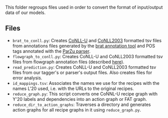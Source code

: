 This folder regroups files used in order to convert the format of input/output data of our models.

## Files

- `brat_to_conll.py`: Creates [CoNLL-U](https://universaldependencies.org/format.html) and [CoNLL2003](https://www.aclweb.org/anthology/W03-0419/) formatted tsv files from annotations files generated by the [brat annotation tool](https://brat.nlplab.org/) and POS tags annotated with the [ParZu parser](http://github.com/rsennrich/parzu).
- `flowgraph_to_conll.py`: Creates CoNLL-U and CoNLL2003 formatted tsv files from flowgraph annotation files (described [here](https://sites.google.com/view/yy-lab/resource/english-recipe-flowgraph)).
- `read_prediction.py`: Creates CoNLL-U and CoNLL2003 formatted tsv files from our tagger's or parser's output files. Also creates files for error analysis.
- `id_mappings.tsv`: Associates the names we use for the recipes with the names L'20 used, i.e. with the URLs to the original recipes.
- `reduce_graph.py`: This script converts one CoNNL-U recipe graph with Y'20 labels and dependencies into an action graph or FAT graph.
- `reduce_dir_to_action_graphs`: Traverses a directory and generates action graphs for all recipe graphs in it using `reduce_graph.py`.
